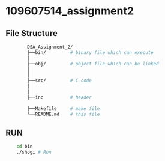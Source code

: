 # 109607514_assignment2

## File Structure

```bash
        DSA_Assignment_2/
        ├──bin/         # binary file which can execute
        │   
        ├──obj/         # object file which can be linked
        │ 
        │   
        ├──src/         # C code
        │   
        │
        ├──inc          # header
        
        ├──Makefile     # make file
        └──README.md    # this file 
```
## RUN
```sh
    cd bin
    ./shogi # Run

```
